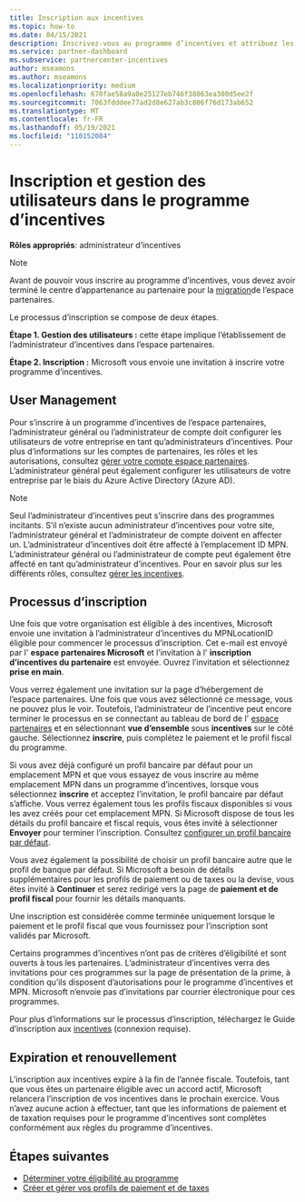 ```yaml
---
title: Inscription aux incentives
ms.topic: how-to
ms.date: 04/15/2021
description: Inscrivez-vous au programme d’incentives et attribuez les rôles nécessaires à la gestion des utilisateurs. Cet article décrit le processus d’inscription.
ms.service: partner-dashboard
ms.subservice: partnercenter-incentives
author: mseamons
ms.author: mseamons
ms.localizationpriority: medium
ms.openlocfilehash: 670fae58a9a0e25127eb746f38063ea300d5ee2f
ms.sourcegitcommit: 7063fdddee77ad2d8e627ab3c806f76d173ab652
ms.translationtype: MT
ms.contentlocale: fr-FR
ms.lasthandoff: 05/19/2021
ms.locfileid: "110152084"
---
```

# <a name="enrollment-and-user-management-in-the-incentives-program"></a>Inscription et gestion des utilisateurs dans le programme d’incentives

**Rôles appropriés**: administrateur d’incentives

>[!NOTE]
>Avant de pouvoir vous inscrire au programme d’incentives, vous devez avoir terminé le centre d’appartenance au partenaire pour la [migration](prepare-pmc-pc-migration.md)de l’espace partenaires.

Le processus d’inscription se compose de deux étapes.

**Étape 1. Gestion des utilisateurs :** cette étape implique l’établissement de l’administrateur d’incentives dans l’espace partenaires.

**Étape 2. Inscription :** Microsoft vous envoie une invitation à inscrire votre programme d’incentives.

## <a name="user-management"></a>User Management

Pour s’inscrire à un programme d’incentives de l’espace partenaires, l’administrateur général ou l’administrateur de compte doit configurer les utilisateurs de votre entreprise en tant qu’administrateurs d’incentives. Pour plus d’informations sur les comptes de partenaires, les rôles et les autorisations, consultez [gérer votre compte espace partenaires](partner-center-account-setup.md). L’administrateur général peut également configurer les utilisateurs de votre entreprise par le biais du Azure Active Directory (Azure AD).

>[!NOTE]
>Seul l’administrateur d’incentives peut s’inscrire dans des programmes incitants. S’il n’existe aucun administrateur d’incentives pour votre site, l’administrateur général et l’administrateur de compte doivent en affecter un. L’administrateur d’incentives doit être affecté à l’emplacement ID MPN. L’administrateur général ou l’administrateur de compte peut également être affecté en tant qu’administrateur d’incentives. Pour en savoir plus sur les différents rôles, consultez [gérer les incentives](permissions-overview.md#manage-incentives).

## <a name="enrollment-process"></a>Processus d’inscription

Une fois que votre organisation est éligible à des incentives, Microsoft envoie une invitation à l’administrateur d’incentives du MPNLocationID éligible pour commencer le processus d’inscription. Cet e-mail est envoyé par l' **espace partenaires Microsoft** et l’invitation à l' **inscription d’incentives du partenaire** est envoyée. Ouvrez l’invitation et sélectionnez **prise en main**.

Vous verrez également une invitation sur la page d’hébergement de l’espace partenaires. Une fois que vous avez sélectionné ce message, vous ne pouvez plus le voir. Toutefois, l’administrateur de l’incentive peut encore terminer le processus en se connectant au tableau de bord de l' [espace partenaires](https://partner.microsoft.com/dashboard/) et en sélectionnant **vue d’ensemble** sous **incentives** sur le côté gauche. Sélectionnez **inscrire**, puis complétez le paiement et le profil fiscal du programme.

Si vous avez déjà configuré un profil bancaire par défaut pour un emplacement MPN et que vous essayez de vous inscrire au même emplacement MPN dans un programme d’incentives, lorsque vous sélectionnez **inscrire** et acceptez l’invitation, le profil bancaire par défaut s’affiche. Vous verrez également tous les profils fiscaux disponibles si vous les avez créés pour cet emplacement MPN. Si Microsoft dispose de tous les détails du profil bancaire et fiscal requis, vous êtes invité à sélectionner **Envoyer** pour terminer l’inscription. Consultez [configurer un profil bancaire par défaut](incentives-create-and-manage-your-payout-and-tax-profiles.md#set-up-a-default-bank-profile).

Vous avez également la possibilité de choisir un profil bancaire autre que le profil de banque par défaut. Si Microsoft a besoin de détails supplémentaires pour les profils de paiement ou de taxes ou la devise, vous êtes invité à **Continuer** et serez redirigé vers la page de **paiement et de profil fiscal** pour fournir les détails manquants. 

Une inscription est considérée comme terminée uniquement lorsque le paiement et le profil fiscal que vous fournissez pour l’inscription sont validés par Microsoft.

Certains programmes d’incentives n’ont pas de critères d’éligibilité et sont ouverts à tous les partenaires. L’administrateur d’incentives verra des invitations pour ces programmes sur la page de présentation de la prime, à condition qu’ils disposent d’autorisations pour le programme d’incentives et MPN. Microsoft n’envoie pas d’invitations par courrier électronique pour ces programmes.

Pour plus d’informations sur le processus d’inscription, téléchargez le Guide d’inscription aux [incentives](https://partner.microsoft.com/resources/detail/partner-center-incentives-enrollment-pdf) (connexion requise).

## <a name="expiration-and-renewal"></a>Expiration et renouvellement

L’inscription aux incentives expire à la fin de l’année fiscale. Toutefois, tant que vous êtes un partenaire éligible avec un accord actif, Microsoft relancera l’inscription de vos incentives dans le prochain exercice. Vous n’avez aucune action à effectuer, tant que les informations de paiement et de taxation requises pour le programme d’incentives sont complètes conformément aux règles du programme d’incentives.

## <a name="next-steps"></a>Étapes suivantes

- [Déterminer votre éligibilité au programme](incentives-determined-your-program-eligibility.md)
- [Créer et gérer vos profils de paiement et de taxes](incentives-create-and-manage-your-payout-and-tax-profiles.md)
